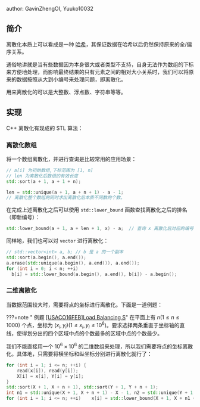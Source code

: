 author: GavinZhengOI, Yuuko10032

## 简介

离散化本质上可以看成是一种 [哈希](../string/hash.md)，其保证数据在哈希以后仍然保持原来的全/偏序关系。

通俗地讲就是当有些数据因为本身很大或者类型不支持，自身无法作为数组的下标来方便地处理，而影响最终结果的只有元素之间的相对大小关系时，我们可以将原来的数据按照从大到小编号来处理问题，即离散化。

用来离散化的可以是大整数、浮点数、字符串等等。

## 实现

C++ 离散化有现成的 STL 算法：

### 离散化数组

将一个数组离散化，并进行查询是比较常用的应用场景：

```cpp
// a[i] 为初始数组,下标范围为 [1, n]
// len 为离散化后数组的有效长度
std::sort(a + 1, a + 1 + n);

len = std::unique(a + 1, a + n + 1) - a - 1;
// 离散化整个数组的同时求出离散化后本质不同数的个数。
```

在完成上述离散化之后可以使用 `std::lower_bound` 函数查找离散化之后的排名（即新编号）：

```cpp
std::lower_bound(a + 1, a + len + 1, x) - a;  // 查询 x 离散化后对应的编号
```

同样地，我们也可以对 `vector` 进行离散化：

```cpp
// std::vector<int> a, b; // b 是 a 的一个副本
std::sort(a.begin(), a.end());
a.erase(std::unique(a.begin(), a.end()), a.end());
for (int i = 0; i < n; ++i)
  b[i] = std::lower_bound(a.begin(), a.end(), b[i]) - a.begin();
```

### 二维离散化

当数据范围较大时，需要将点的坐标进行离散化。下面是一道例题：

???+note " 例题 [[USACO16FEB]Load Balancing S](https://www.luogu.com.cn/problem/P3138)"
    在平面上有 $n(1 \le n \le 1000)$ 个点，坐标为 $(x_i, y_i)(1 \le x_i, y_i \le 10^6)$。要求选择两条垂直于坐标轴的直线，使得划分出的四个区域中点的个数最多的区域中点的个数最少。
    
我们不能直接用一个 $10^6 \times 10^6$ 的二维数组来处理，所以我们需要将点的坐标离散化。具体地，只需要将横坐标和纵坐标分别进行离散化就行了：

```cpp
for (int i = 1; i <= n; ++i) {
    read(x[i]), read(y[i]);
    X[i] = x[i], Y[i] = y[i];
}
std::sort(X + 1, X + n + 1), std::sort(Y + 1, Y + n + 1);
int n1 = std::unique(X + 1, X + n + 1) - X - 1, n2 = std::unique(Y + 1, Y + n + 1) - Y - 1;
for (int i = 1; i <= n; ++i)    x[i] = std::lower_bound(X + 1, X + n1 + 1, x[i]) - X, y[i] = std::lower_bound(Y + 1, Y + n2 + 1, y[i]) - Y;
```
